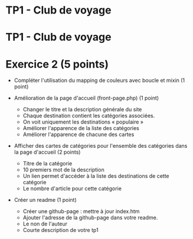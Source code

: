 # TP1 - Club de voyage

# TP1 - Club de voyage


# Exercice 2 (5 points)

- Compléter l'utilisation du mapping de couleurs avec boucle et mixin (1 point)

- Amélioration de la page d'accueil (front-page.php) (1 point)
    - Changer le titre et la description générale du site 
    - Chaque destination contient les catégories associées. 
    - On voit uniquement les destinations « populaire »
    - Améliorer l'apparence de la liste des catégories 
    - Améliorer l'apparence de chacune des cartes 
    
- Afficher des cartes de catégories pour l'ensemble des catégories dans la page d'accueil   (2 points) 
    - Titre de la catégorie
    - 10 premiers mot de la description
    - Un lien permet d'accéder à la liste des destinations de cette catégorie
    - Le nombre d'article pour cette catégorie

- Créer un readme    (1 point)
    - Créer une github-page : mettre à jour index.htm 
    - Ajouter l'adresse de la github-page dans votre readme.
    - Le non de l'auteur
    - Courte description de votre tp1